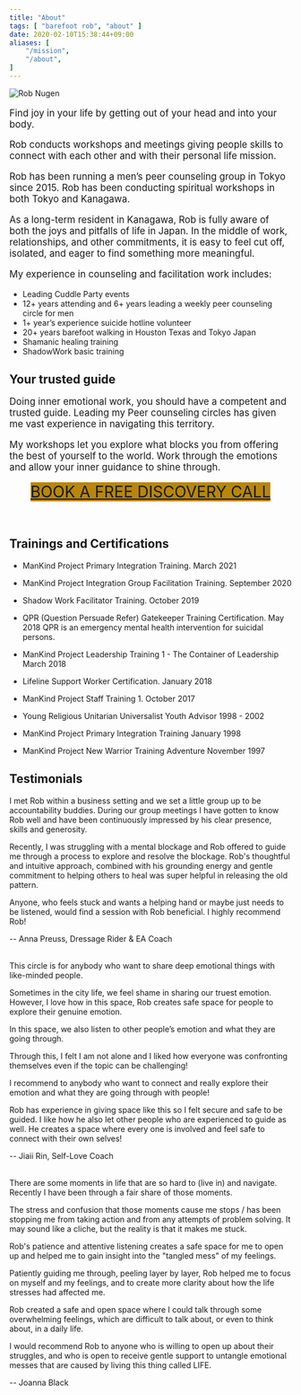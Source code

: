 ```yaml
---
title: "About"
tags: [ "barefoot rob", "about" ]
date: 2020-02-10T15:38:44+09:00
aliases: [
    "/mission",
    "/about",
]
---
```


<img
src="//b.robnugen.com/blog/2024/2024_jan_About_Me_1000.jpg"
alt="Rob Nugen"
class="half" />

<p style="font-size:1.2em">
Find joy in your life by getting out of
your head and into your body.
</p>

<p style="font-size:1.2em">
Rob conducts workshops and meetings giving people
skills to connect with each other and with their personal life mission.
</p>

<p style="font-size:1.2em">
Rob has been running a men’s peer counseling group
in Tokyo since 2015. Rob has been conducting
spiritual workshops in both Tokyo and Kanagawa.
</p>

<p style="font-size:1.2em">
As a long-term resident in Kanagawa, Rob is fully
aware of both the joys and pitfalls of life in Japan.
In the middle of work, relationships, and other commitments,
it is easy to feel cut off, isolated,
and eager to find something more meaningful.
</p>

<p style="font-size:1.2em">
My experience in counseling and facilitation work includes:
</p>

* Leading Cuddle Party events
* 12+ years attending and 6+ years leading a weekly peer counseling circle for men
* 1+ year’s experience suicide hotline volunteer
* 20+ years barefoot walking in Houston Texas and Tokyo Japan
* Shamanic healing training
* ShadowWork basic training


## Your trusted guide

<p style="font-size:1.2em">
Doing inner emotional work,
you should have a competent and trusted guide.
Leading my Peer counseling circles has given me
vast experience in navigating this territory.
</p>

<p style="font-size:1.2em">
My workshops let you explore what blocks you
from offering the best of yourself to the world.
Work through the emotions and allow your
inner guidance to shine through.
</p>

<div class="nav-item" style="text-align:center">
<a class="pure-button" style="background-color: darkgoldenrod; font-size:2em" href="https://www.calendly.com/robnugen/discovery">
    BOOK A FREE DISCOVERY CALL
</a>
</div>
<br>
<br>

## Trainings and Certifications

* ManKind Project Primary Integration Training. March 2021

* ManKind Project Integration Group Facilitation Training. September 2020

* Shadow Work Facilitator Training. October 2019

* QPR (Question Persuade Refer) Gatekeeper Training Certification. May 2018
QPR is an emergency mental health intervention for suicidal persons.

* ManKind Project Leadership Training 1 - The Container of Leadership   March 2018

* Lifeline Support Worker Certification.  January 2018

* ManKind Project Staff Training 1.  October 2017

* Young Religious Unitarian Universalist Youth Advisor 1998 - 2002

* ManKind Project Primary Integration Training January 1998

* ManKind Project New Warrior Training Adventure November 1997


## Testimonials


<div class="walk-segment">

I met Rob within a business setting and we set a little group up to be
accountability buddies. During our group meetings I have gotten to know
Rob well and have been continuously impressed by his clear presence,
skills and generosity.

Recently, I was struggling with a mental blockage and Rob offered to guide me
through a process to explore and resolve the blockage. Rob's thoughtful and
intuitive approach, combined with his grounding energy and gentle commitment
to helping others to heal was super helpful in releasing the old pattern.

Anyone, who feels stuck and wants a helping hand or maybe just needs to be
listened, would find a session with Rob beneficial. I highly recommend Rob!

-- Anna Preuss, Dressage Rider & EA Coach
</div>
<br>
<div class="walk-segment">
This circle is for anybody who want to share deep emotional things with like-minded people.

Sometimes in the city life, we feel shame in sharing our truest emotion. However,
I love how in this space, Rob creates safe space for people to explore their genuine emotion.

In this space, we also listen to other people’s emotion and what they are going through.

Through this, I felt I am not alone and I liked how everyone was confronting themselves even if the topic can be challenging!

I recommend to anybody who want to connect and really explore their emotion and what they are going through with people!

Rob has experience in giving space like this so I felt secure and safe to be guided. I like how he also let other people who are experienced to guide as well. He creates a space where every one is involved and feel safe to connect with their own selves!

-- Jiaii Rin, Self-Love Coach
</div>
<br>
<div class="walk-segment">
There are some moments in life that are so hard to (live in) and
navigate. Recently I have been through a fair share of those moments.

The stress and confusion that those moments cause me stops / has been
stopping me from taking action and from any attempts of problem
solving. It may sound like a cliche, but the reality is that it makes
me stuck.

Rob's patience and attentive listening creates a safe space for me
to open up and helped me to gain insight into the "tangled mess"
of my feelings.

Patiently guiding me through, peeling layer by layer, Rob helped me to
focus on myself and my feelings, and to create more clarity about how
the life stresses had affected me.

Rob created a safe and open space where I could talk through some
overwhelming feelings, which are difficult to talk about, or even to
think about, in a daily life.

I would recommend Rob to anyone who is willing to open up about their
struggles, and who is open to receive gentle support to untangle
emotional messes that are caused by living this thing called LIFE.

-- Joanna Black
</div>
